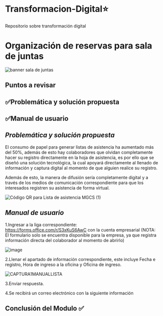 # Transformacion-Digital⭐️
Repositorio sobre transformación digital


# Organización de reservas para sala de juntas

![banner sala de juntas](https://github.com/zoearenas/Transformacion-Digital/assets/141276394/d0790e81-8ab7-4d09-92d1-5c0208586892)


## Puntos a revisar

## ✅Problemática y solución propuesta
## ✅Manual de usuario


## *Problemática y solución propuesta*
El consumo de papel para generar listas de asistencia ha aumentado más del 50%, además de esto hay colaboradores que olvidan completamente hacer su registro directamente en la hoja de asistencia,  es por ello que se diseñó una solución tecnológica, la cual apoyará directamente al llenado de información y captura digital al momento de que alguien realice su registro.

Además de esto, la manera de difusión sería completamente digital y a través de los medios de comunicación correspondiente para que los interesados registren su asistencia de forma virtual.

![Código QR para Lista de asistencia MGCS (1)](https://github.com/zoearenas/Transformacion-Digital/assets/141276394/16c12305-2417-463e-8b44-2fa4e4206a3a)

## *Manual de usuario*

1.Ingresar a la liga correspondiente: https://forms.office.com/r/S3xKuS6AwC con la cuenta empresarial (NOTA: El formulario solo se encuentra disponible para la empresa, ya que registra información directa del colaborador al momento de abrirlo)

![image](https://github.com/zoearenas/Transformacion-Digital/assets/141276394/01b7c353-b6f0-4afa-a616-aeaedd44d956)


2.Llenar el apartado de información correspondiente, este incluye Fecha e registro, Hora de ingreso a la oficina y Oficina de ingreso.

![CAPTURA1MANUALLISTA](https://github.com/zoearenas/Transformacion-Digital/assets/141276394/c60995c1-57a0-4e8a-9f2b-e9c135aa9ed5)



3.Enviar respuesta.

4.Se recibirá un correo electrónico con la siguiente información




## Conclusión del Modulo ✅


